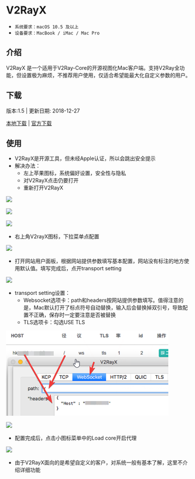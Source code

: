 # V2RayX

* `系统要求：macOS 10.5 及以上`
* `设备要求：MacBook / iMac / Mac Pro`

## 介绍

V2RayX 是一个适用于V2Ray-Core的开源视图化Mac客户端。支持V2Ray全功能，但设置极为麻烦，不推荐用户使用，仅适合希望能最大化自定义参数的用户。

## 下载

版本:1.5 \| 更新日期: 2018-12-27

[本地下载](https://ivynet.fun/dl.php?type=d&id=12) \| [官方下载](https://github.com/Cenmrev/V2RayX/releases/download/v1.5.0/V2RayX.app.zip)

## 使用

* V2RayX是开源工具，但未经Apple认证，所以会跳出安全提示
* 解决办法：
  * 左上苹果图标，系统偏好设置，安全性与隐私
  * 对V2RayX点击仍要打开
  * 重新打开V2RayX

![](../../.gitbook/assets/image-57.png)

![](../../.gitbook/assets/image-23.png)

![](../../.gitbook/assets/image-83.png)

* 右上角V2rayX图标，下拉菜单点配置

![](../../.gitbook/assets/image-58.png)

* 打开网站用户面板，根据网站提供参数填写基本配置，网站没有标注的地方使用默认值。填写完成后，点开transport setting

![](../../.gitbook/assets/image-31.png)

* transport setting设置：
  * Websocket选项卡：path和headers按网站提供参数填写。值得注意的是，Mac默认打开了标点符号自动替换，输入后会替换掉双引号，导致配置不正确，保存时一定要注意是否被替换
  * TLS选项卡：勾选USE TLS

![](../../.gitbook/assets/image%20%2819%29.png)

![](../../.gitbook/assets/image-36.png)

* 配置完成后，点击小图标菜单中的Load core开启代理

![](../../.gitbook/assets/image-77.png)

* 由于V2RayX面向的是希望自定义的客户，对系统一般有基本了解，这里不介绍详细功能

